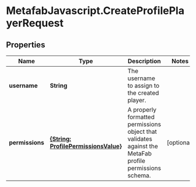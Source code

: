 # MetafabJavascript.CreateProfilePlayerRequest

## Properties

Name | Type | Description | Notes
------------ | ------------- | ------------- | -------------
**username** | **String** | The username to assign to the created player. | 
**permissions** | [**{String: ProfilePermissionsValue}**](ProfilePermissionsValue.md) | A properly formatted permissions object that validates against the MetaFab profile permissions schema. | [optional] 


